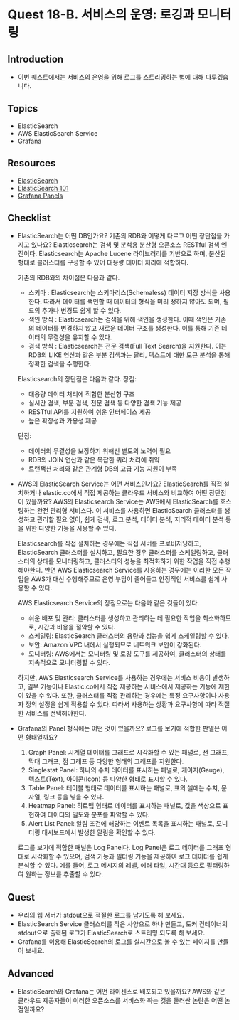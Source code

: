# Quest 18-B. 서비스의 운영: 로깅과 모니터링

## Introduction

- 이번 퀘스트에서는 서비스의 운영을 위해 로그를 스트리밍하는 법에 대해 다루겠습니다.

## Topics

- ElasticSearch
- AWS ElasticSearch Service
- Grafana

## Resources

- [ElasticSearch](https://www.elastic.co/kr/what-is/elasticsearch)
- [ElasticSearch 101](https://www.elastic.co/kr/webinars/getting-started-elasticsearch)
- [Grafana Panels](https://grafana.com/docs/grafana/latest/panels/)

## Checklist

- ElasticSearch는 어떤 DB인가요? 기존의 RDB와 어떻게 다르고 어떤 장단점을 가지고 있나요?
  Elasticsearch는 검색 및 분석용 분산형 오픈소스 RESTful 검색 엔진이다.
  Elasticsearch는 Apache Lucene 라이브러리를 기반으로 하며, 분산된 형태로 클러스터를 구성할 수 있어 대용량 데이터 처리에 적합하다.

  기존의 RDB와의 차이점은 다음과 같다.

  - 스키마 : Elasticsearch는 스키마리스(Schemaless) 데이터 저장 방식을 사용한다. 따라서 데이터를 색인할 때 데이터의 형식을 미리 정하지 않아도 되며, 필드의 추가나 변경도 쉽게 할 수 있다.
  - 색인 방식 : Elasticsearch는 검색을 위해 색인을 생성한다. 이때 색인은 기존의 데이터를 변경하지 않고 새로운 데이터 구조를 생성한다. 이를 통해 기존 데이터의 무결성을 유지할 수 있다.
  - 검색 방식 : Elasticsearch는 전문 검색(Full Text Search)을 지원한다. 이는 RDB의 LIKE 연산과 같은 부분 검색과는 달리, 텍스트에 대한 토큰 분석을 통해 정확한 검색을 수행한다.

  Elasticsearch의 장단점은 다음과 같다.
  장점:

  - 대용량 데이터 처리에 적합한 분산형 구조
  - 실시간 검색, 부분 검색, 전문 검색 등 다양한 검색 기능 제공
  - RESTful API를 지원하여 쉬운 인터페이스 제공
  - 높은 확장성과 가용성 제공

  단점:

  - 데이터의 무결성을 보장하기 위해선 별도의 노력이 필요
  - RDB의 JOIN 연산과 같은 복잡한 쿼리 처리에 취약
  - 트랜잭션 처리와 같은 관계형 DB의 고급 기능 지원이 부족

- AWS의 ElasticSearch Service는 어떤 서비스인가요? ElasticSearch를 직접 설치하거나 elastic.co에서 직접 제공하는 클라우드 서비스와 비교하여 어떤 장단점이 있을까요?
  AWS의 Elasticsearch Service는 AWS에서 ElasticSearch를 호스팅하는 완전 관리형 서비스다. 이 서비스를 사용하면 ElasticSearch 클러스터를 생성하고 관리할 필요 없이, 쉽게 검색, 로그 분석, 데이터 분석, 지리적 데이터 분석 등을 위한 다양한 기능을 사용할 수 있다.

  Elasticsearch를 직접 설치하는 경우에는 직접 서버를 프로비저닝하고, ElasticSearch 클러스터를 설치하고, 필요한 경우 클러스터를 스케일링하고, 클러스터의 상태를 모니터링하고, 클러스터의 성능을 최적화하기 위한 작업을 직접 수행해야한다. 반면 AWS Elasticsearch Service를 사용하는 경우에는 이러한 모든 작업을 AWS가 대신 수행해주므로 운영 부담이 줄어들고 안정적인 서비스를 쉽게 사용할 수 있다.

  AWS Elasticsearch Service의 장점으로는 다음과 같은 것들이 있다.

  - 쉬운 배포 및 관리: 클러스터를 생성하고 관리하는 데 필요한 작업을 최소화하므로, 시간과 비용을 절약할 수 있다.
  - 스케일링: ElasticSearch 클러스터의 용량과 성능을 쉽게 스케일링할 수 있다.
  - 보안: Amazon VPC 내에서 실행되므로 네트워크 보안이 강화된다.
  - 모니터링: AWS에서는 모니터링 및 로깅 도구를 제공하여, 클러스터의 상태를 지속적으로 모니터링할 수 있다.

  하지만, AWS Elasticsearch Service를 사용하는 경우에는 서비스 비용이 발생하고, 일부 기능이나 Elastic.co에서 직접 제공하는 서비스에서 제공하는 기능에 제한이 있을 수 있다. 또한, 클러스터를 직접 관리하는 경우에는 특정 요구사항이나 사용자 정의 설정을 쉽게 적용할 수 있다. 따라서 사용하는 상황과 요구사항에 따라 적절한 서비스를 선택해야한다.

- Grafana의 Panel 형식에는 어떤 것이 있을까요? 로그를 보기에 적합한 판넬은 어떤 형태일까요?

  1. Graph Panel: 시계열 데이터를 그래프로 시각화할 수 있는 패널로, 선 그래프, 막대 그래프, 점 그래프 등 다양한 형태의 그래프를 지원한다.
  2. Singlestat Panel: 하나의 수치 데이터를 표시하는 패널로, 게이지(Gauge), 텍스트(Text), 아이콘(Icon) 등 다양한 형태로 표시할 수 있다.
  3. Table Panel: 테이블 형태로 데이터를 표시하는 패널로, 표의 셀에는 수치, 문자열, 링크 등을 넣을 수 있다.
  4. Heatmap Panel: 히트맵 형태로 데이터를 표시하는 패널로, 값을 색상으로 표현하여 데이터의 밀도와 분포를 파악할 수 있다.
  5. Alert List Panel: 알림 조건에 해당하는 이벤트 목록을 표시하는 패널로, 모니터링 대시보드에서 발생한 알림을 확인할 수 있다.

  로그를 보기에 적합한 패널은 Log Panel다. Log Panel은 로그 데이터를 그래프 형태로 시각화할 수 있으며, 검색 기능과 필터링 기능을 제공하여 로그 데이터를 쉽게 분석할 수 있다. 예를 들어, 로그 메시지의 레벨, 에러 타입, 시간대 등으로 필터링하여 원하는 정보를 추출할 수 있다.

## Quest

- 우리의 웹 서버가 stdout으로 적절한 로그를 남기도록 해 보세요.
- ElasticSearch Service 클러스터를 작은 사양으로 하나 만들고, 도커 컨테이너의 stdout으로 출력된 로그가 ElasticSearch로 스트리밍 되도록 해 보세요.
- Grafana를 이용해 ElasticSearch의 로그를 실시간으로 볼 수 있는 페이지를 만들어 보세요.

## Advanced

- ElasticSearch와 Grafana는 어떤 라이센스로 배포되고 있을까요? AWS와 같은 클라우드 제공자들이 이러한 오픈소스를 서비스화 하는 것을 둘러싼 논란은 어떤 논점일까요?
